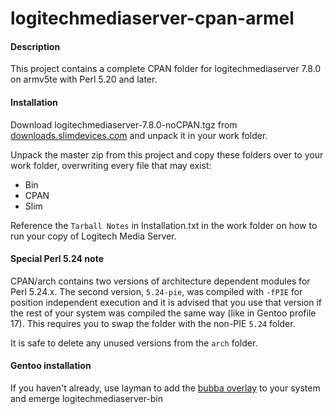 # logitechmediaserver-cpan-armel

#### Description
This project contains a complete CPAN folder for logitechmediaserver 7.8.0 on armv5te with Perl 5.20 and later.


#### Installation
Download logitechmediaserver-7.8.0-noCPAN.tgz from [downloads.slimdevices.com](http://downloads.slimdevices.com/LogitechMediaServer_v7.8.0/) and unpack it in your work folder.

Unpack the master zip from this project and copy these folders over to your work folder, overwriting every file that may exist:
 - Bin
 - CPAN
 - Slim

Reference the `Tarball Notes` in Installation.txt in the work folder on how to run your copy of Logitech Media Server.


#### Special Perl 5.24 note
CPAN/arch contains two versions of architecture dependent modules for Perl 5.24.x. The second version, `5.24-pie`, was compiled with `-fPIE` for position independent execution and it is advised that you use that version if the rest of your system was compiled the same way (like in Gentoo profile 17). This requires you to swap the folder with the non-PIE `5.24` folder.

It is safe to delete any unused versions from the `arch` folder.


#### Gentoo installation
If you haven't already, use layman to add the [bubba overlay](https://github.com/gordonb3/bubba-overlay) to your system and emerge logitechmediaserver-bin
